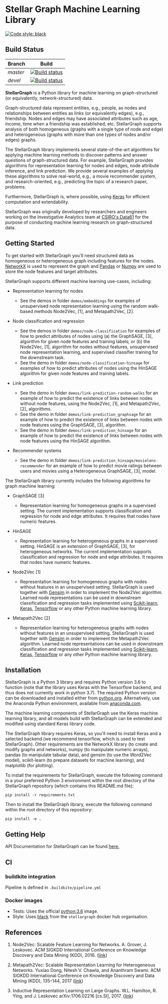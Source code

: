 # Stellar Graph Machine Learning Library

[![Code style: black](https://img.shields.io/badge/code%20style-black-000000.svg)](https://github.com/ambv/black)


## Build Status
|Branch|Build|
|:-----|:----:|
|*master*|[![Build status](https://badge.buildkite.com/34d537a018c6bf27cf154aa5bcc287b2e170d6e3391cd40c64.svg)](https://buildkite.com/stellar/stellar-ml?branch=master)|
|*devel*|[![Build status](https://badge.buildkite.com/34d537a018c6bf27cf154aa5bcc287b2e170d6e3391cd40c64.svg)](https://buildkite.com/stellar/stellar-ml?branch=develop)|

**StellarGraph** is a Python library for machine learning on graph-structured (or equivalently, network-structured) data. 

Graph-structured data represent entities, e.g., people, as nodes and relationships between entities as links (or
equivalently edges), e.g., friendship. Nodes and edges may have associated attributes such as age, income, time when
a friendship was established, etc. StellarGraph supports analysis of both homogeneous (graphs with a single type of node
and edge) and heterogeneous (graphs with more than one types of nodes and/or edges) graphs.

The StellarGraph library implements several state-of-the-art algorithms for applying machine learning methods to
discover patterns and answer questions of graph-structured data. For example, StellarGraph provides algorithms for
representation learning for nodes and edges, node attribute inference, and link prediction. We provide several
examples of applying these algorithms to solve real-world, e.g., a movie recommender system, and research-oriented, e.g., 
predicting the topic of a research paper, problems.

Furthermore, StellarGraph is, where possible, using [Keras](https://keras.io/) for efficient computation and extendability. 

StellarGraph was originally developed by researchers and engineers working on the Investigative Analytics team at
[CSIRO's Data61](https://www.data61.csiro.au/) for the purpose of conducting machine learning research on 
graph-structured data.

## Getting Started

To get started with StellarGraph you'll need structured data as homogeneous or heterogeneous graph including 
features for the nodes. [NetworkX](https://networkx.github.io/) is used to represent the graph and [Pandas](https://pandas.pydata.org/) 
or [Numpy](http://www.numpy.org/) are used to store the node  features and target attributes.

StellarGraph supports different machine learning use-cases, including:

* Representation learning for nodes
  - See the demos in folder `demos/embeddings` for examples of unsupervised node representation learning using the
  random walk-based methods Node2Vec, [1], and Metapath2Vec, [2].

* Node classification and regression
  - See the demos in folder `demos/node-classification` for examples of how to predict attributes of nodes using (a) the
  GraphSAGE, [3], algorithm for given node features and training labels; or (b) the Node2Vec, [1], algorithm for nodes
  without features, unsupervised node representation learning, and supervised classifier training for the downstream
  task.
  - See the demo in folder `demos/node-classification-hinsage` for examples of how to predict attributes of nodes 
  using the HinSAGE algorithm for given node features and training labels.

* Link prediction
  - See the demo in folder `demos/link-prediction-random-walks` for an example of how to predict the existence of links between nodes 
  without node features, using the Node2Vec, [1], and Metapath2Vec, [2], algorithms.
  - See the demo in folder `demos/link-prediction_graphsage` for an example of how to predict the existence of links between 
  nodes with node features using the GraphSAGE, [3], algorithm.
  - See the demo in folder `demos/link-prediction_hinsage` for an example of how to predict the existence of links between 
  nodes with node features using the HinSAGE algorithm.

* Recommender systems
  - See the demo in folder `demos/link-prediction_hinsage/movielens-recommender` for an example of how to predict 
  movie ratings between users and movies using a Heterogeneous GraphSAGE, [3], model.

The StellarGraph library currently includes the following algorithms for graph machine learning:

* GraphSAGE [3]
  - Representation learning for homogeneous graphs in a supervised setting. The current implementation supports 
  classification and regression for node and edge attributes. It requires that nodes have numeric features.

* HinSAGE
  - Representation learning for heterogeneous graphs in a supervised setting. HinSAGE is an extension of GraphSAGE, [3], 
  for heterogeneous networks. The current implementation supports classification and regression for node and edge 
  attributes. It requires that nodes have numeric features.

* Node2Vec [1]
  - Representation learning for homogeneous graphs with nodes without features in an unsupervised setting. 
  StellarGraph is used together with [Gensim](https://radimrehurek.com/gensim/) in order to implement 
  the Node2Vec algorithm. Learned node representations can be used in downstream classification and regression tasks 
  implemented using [Scikit-learn](http://scikit-learn.org/stable/), [Keras](https://keras.io/), 
  [Tensorflow](https://www.tensorflow.org/) or any other Python machine learning library.

* Metapath2Vec [2]
  - Representation learning for heterogeneous graphs with nodes without features in an unsupervised setting. 
  StellarGraph is used together with [Gensim](https://radimrehurek.com/gensim/) in order to implement 
  the Metapath2Vec algorithm. Learned node representations can be used in downstream classification and regression tasks 
  implemented using [Scikit-learn](http://scikit-learn.org/stable/), [Keras](https://keras.io/), 
  [Tensorflow](https://www.tensorflow.org/) or any other Python machine learning library.


## Installation
StellarGraph is a Python 3 library and requires Python version 3.6 to function (note that the library
uses Keras with the Tensorflow backend, and thus does not currently work in python 3.7). The required Python version 
can be downloaded and installed either from [python.org](http://python.org/). Alternatively, use the Anaconda Python 
environment, available from [anaconda.com](https://www.anaconda.com/download/).

The machine learning components of StellarGraph use the Keras machine learning library, and all models build with StellarGraph can be extended and modified using standard Keras library code.

The StellarGraph library requires Keras, so you'll need to install Keras and a selected backend (we recommend tensorflow, which is used to test StellarGraph).  Other requirements are the NetworkX library (to create and modify graphs and networks), numpy (to manipulate numeric arrays), pandas (to manipulate tabular data), and gensim (to use the Word2Vec model), scikit-learn (to prepare datasets for machine learning), and matplotlib (for plotting).

To install the requirements for StellarGraph, execute the following command in a your preferred Python 3 environment within the root directory of the StellarGraph repository (which contains this README.md file):

```
pip install -r requirements.txt
```

Then to install the StellarGraph library, execute the following command within the root directory of this repository:
```
pip install -e .
```

## Getting Help

API Documentation for StellarGraph can be found [here.](https://stellargraph.readthedocs.io)

## CI

### buildkite integration

Pipeline is defined in `.buildkite/pipeline.yml`

### Docker images

* Tests: Uses the official [python:3.6](https://hub.docker.com/_/python/) image.
* Style: Uses [black](https://hub.docker.com/r/stellargraph/black/) from the `stellargraph` docker hub organisation.

## References

1. Node2Vec: Scalable Feature Learning for Networks. A. Grover, J. Leskovec. ACM SIGKDD International Conference on 
Knowledge Discovery and Data Mining (KDD), 2016. ([link](https://snap.stanford.edu/node2vec/))

2. Metapath2Vec: Scalable Representation Learning for Heterogeneous Networks. Yuxiao Dong, Nitesh V. Chawla, and 
Ananthram Swami. ACM SIGKDD International Conference on Knowledge Discovery and Data Mining (KDD), 135–144, 2017
([link](https://ericdongyx.github.io/metapath2vec/m2v.html))

3. Inductive Representation Learning on Large Graphs. W.L. Hamilton, R. Ying, and J. Leskovec arXiv:1706.02216 
[cs.SI], 2017. ([link](http://snap.stanford.edu/graphsage/))
